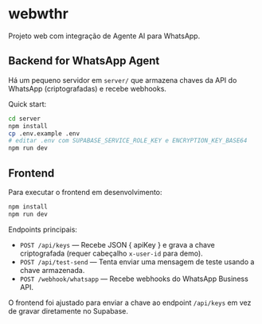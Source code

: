 # webwthr

Projeto web com integração de Agente AI para WhatsApp.

## Backend for WhatsApp Agent

Há um pequeno servidor em `server/` que armazena chaves da API do WhatsApp (criptografadas) e recebe webhooks.

Quick start:

```bash
cd server
npm install
cp .env.example .env
# editar .env com SUPABASE_SERVICE_ROLE_KEY e ENCRYPTION_KEY_BASE64
npm run dev
```

## Frontend

Para executar o frontend em desenvolvimento:

```bash
npm install
npm run dev
```

Endpoints principais:
- `POST /api/keys` — Recebe JSON { apiKey } e grava a chave criptografada (requer cabeçalho `x-user-id` para demo).
- `POST /api/test-send` — Tenta enviar uma mensagem de teste usando a chave armazenada.
- `POST /webhook/whatsapp` — Recebe webhooks do WhatsApp Business API.

O frontend foi ajustado para enviar a chave ao endpoint `/api/keys` em vez de gravar diretamente no Supabase.
